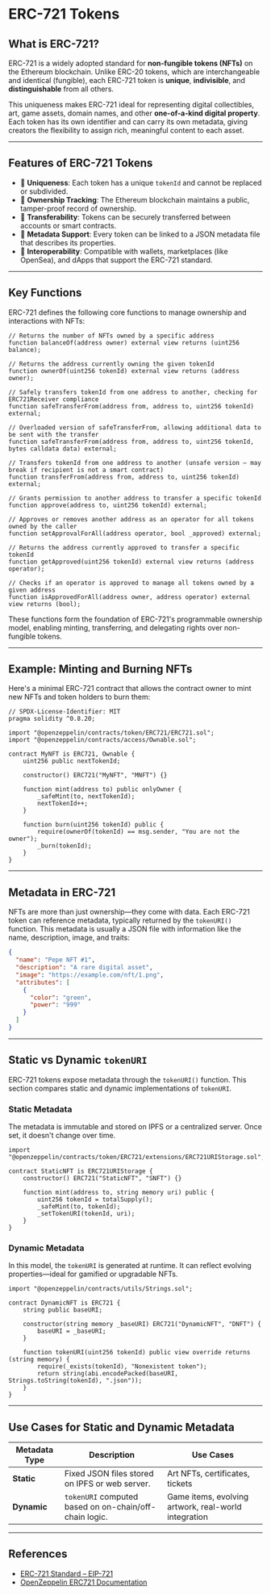 # ERC-721 Tokens

## What is ERC-721?

ERC-721 is a widely adopted standard for **non-fungible tokens (NFTs)** on the Ethereum blockchain. Unlike ERC-20 tokens, which are interchangeable and identical (fungible), each ERC-721 token is **unique**, **indivisible**, and **distinguishable** from all others.

This uniqueness makes ERC-721 ideal for representing digital collectibles, art, game assets, domain names, and other **one-of-a-kind digital property**. Each token has its own identifier and can carry its own metadata, giving creators the flexibility to assign rich, meaningful content to each asset.

---

## Features of ERC-721 Tokens

- 🎯 **Uniqueness**: Each token has a unique `tokenId` and cannot be replaced or subdivided.
- 👤 **Ownership Tracking**: The Ethereum blockchain maintains a public, tamper-proof record of ownership.
- 🔄 **Transferability**: Tokens can be securely transferred between accounts or smart contracts.
- 🧾 **Metadata Support**: Every token can be linked to a JSON metadata file that describes its properties.
- 🔗 **Interoperability**: Compatible with wallets, marketplaces (like OpenSea), and dApps that support the ERC-721 standard.

---

## Key Functions

ERC-721 defines the following core functions to manage ownership and interactions with NFTs:

```solidity
// Returns the number of NFTs owned by a specific address
function balanceOf(address owner) external view returns (uint256 balance);

// Returns the address currently owning the given tokenId
function ownerOf(uint256 tokenId) external view returns (address owner);

// Safely transfers tokenId from one address to another, checking for ERC721Receiver compliance
function safeTransferFrom(address from, address to, uint256 tokenId) external;

// Overloaded version of safeTransferFrom, allowing additional data to be sent with the transfer
function safeTransferFrom(address from, address to, uint256 tokenId, bytes calldata data) external;

// Transfers tokenId from one address to another (unsafe version – may break if recipient is not a smart contract)
function transferFrom(address from, address to, uint256 tokenId) external;

// Grants permission to another address to transfer a specific tokenId
function approve(address to, uint256 tokenId) external;

// Approves or removes another address as an operator for all tokens owned by the caller
function setApprovalForAll(address operator, bool _approved) external;

// Returns the address currently approved to transfer a specific tokenId
function getApproved(uint256 tokenId) external view returns (address operator);

// Checks if an operator is approved to manage all tokens owned by a given address
function isApprovedForAll(address owner, address operator) external view returns (bool);
```

These functions form the foundation of ERC-721's programmable ownership model, enabling minting, transferring, and delegating rights over non-fungible tokens.

---

## Example: Minting and Burning NFTs

Here's a minimal ERC-721 contract that allows the contract owner to mint new NFTs and token holders to burn them:

```solidity
// SPDX-License-Identifier: MIT
pragma solidity ^0.8.20;

import "@openzeppelin/contracts/token/ERC721/ERC721.sol";
import "@openzeppelin/contracts/access/Ownable.sol";

contract MyNFT is ERC721, Ownable {
    uint256 public nextTokenId;

    constructor() ERC721("MyNFT", "MNFT") {}

    function mint(address to) public onlyOwner {
        _safeMint(to, nextTokenId);
        nextTokenId++;
    }

    function burn(uint256 tokenId) public {
        require(ownerOf(tokenId) == msg.sender, "You are not the owner");
        _burn(tokenId);
    }
}
```

---

## Metadata in ERC-721

NFTs are more than just ownership—they come with data. Each ERC-721 token can reference metadata, typically returned by the `tokenURI()` function. This metadata is usually a JSON file with information like the name, description, image, and traits:

```json
{
  "name": "Pepe NFT #1",
  "description": "A rare digital asset",
  "image": "https://example.com/nft/1.png",
  "attributes": [
    {
      "color": "green",
      "power": "999"
    }
  ]
}
```

---

## Static vs Dynamic `tokenURI`

ERC-721 tokens expose metadata through the `tokenURI()` function. This section compares static and dynamic implementations of `tokenURI`.

### Static Metadata

The metadata is immutable and stored on IPFS or a centralized server. Once set, it doesn't change over time.

```solidity
import "@openzeppelin/contracts/token/ERC721/extensions/ERC721URIStorage.sol";

contract StaticNFT is ERC721URIStorage {
    constructor() ERC721("StaticNFT", "SNFT") {}

    function mint(address to, string memory uri) public {
        uint256 tokenId = totalSupply();
        _safeMint(to, tokenId);
        _setTokenURI(tokenId, uri);
    }
}
```

### Dynamic Metadata

In this model, the `tokenURI` is generated at runtime. It can reflect evolving properties—ideal for gamified or upgradable NFTs.

```solidity
import "@openzeppelin/contracts/utils/Strings.sol";

contract DynamicNFT is ERC721 {
    string public baseURI;

    constructor(string memory _baseURI) ERC721("DynamicNFT", "DNFT") {
        baseURI = _baseURI;
    }

    function tokenURI(uint256 tokenId) public view override returns (string memory) {
        require(_exists(tokenId), "Nonexistent token");
        return string(abi.encodePacked(baseURI, Strings.toString(tokenId), ".json"));
    }
}
```

---

## Use Cases for Static and Dynamic Metadata

| Metadata Type | Description | Use Cases |
|---------------|-------------|-----------|
| **Static**    | Fixed JSON files stored on IPFS or web server. | Art NFTs, certificates, tickets |
| **Dynamic**   | `tokenURI` computed based on on-chain/off-chain logic. | Game items, evolving artwork, real-world integration |

---

## References

- [ERC-721 Standard – EIP-721](https://eips.ethereum.org/EIPS/eip-721)
- [OpenZeppelin ERC721 Documentation](https://docs.openzeppelin.com/contracts/4.x/api/token/erc721)

